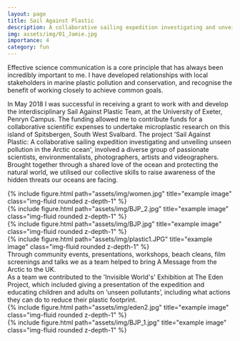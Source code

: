 ```yaml
---
layout: page
title: Sail Against Plastic
description: A collaborative sailing expedition investigating and unveiling invisible pollution in the Arctic ocean
img: assets/img/01_Jamie.jpg
importance: 4
category: fun
---
```

Effective science communication is a core principle that has always been incredibly important to me. I have developed relationships with local stakeholders in marine plastic pollution and conservation, and recognise the benefit of working closely to achieve common goals. 

<p> In May 2018 I was successful in receiving a grant to work with and develop the interdisciplinary Sail Against Plastic Team, at the University of Exeter, Penryn Campus. The funding allowed me to contribute funds for a collaborative scientific expenses to undertake microplastic research on this island of Spitsbergen, South West Svalbard. The project 'Sail Against Plastic: A collaborative sailing expedition investigating and unveiling unseen pollution in the Arctic ocean', involved a diverse  group of passionate scientists, environmentalists, photographers, artists and videographers. Brought together through a shared love of the ocean and protecting the natural world, we utilised our collective skills to raise awareness of the hidden threats our oceans are facing.
<div class="row">
    <div class="col-sm mt-3 mt-md-0">
        {% include figure.html path="assets/img/women.jpg" title="example image" class="img-fluid rounded z-depth-1" %}
    </div>
    <div class="col-sm mt-3 mt-md-0">
        {% include figure.html path="assets/img/BJP_2.jpg" title="example image" class="img-fluid rounded z-depth-1" %}
    </div>
    <div class="col-sm mt-3 mt-md-0">
        {% include figure.html path="assets/img/BJP.jpg" title="example image" class="img-fluid rounded z-depth-1" %}
    </div>
</div>
<div class="caption">

</div>
<div class="row">
    <div class="col-sm mt-3 mt-md-0">
        {% include figure.html path="assets/img/plastic1.JPG" title="example image" class="img-fluid rounded z-depth-1" %}
    </div>
</div>
<div class="caption">
 Through community events, presentations, workshops, beach cleans, film screenings and talks we as a team helped to bring A Message from the Arctic to the UK. 
</div>
As a team we contributed to the 'Invisible World's' Exhibition at The Eden Project, which included giving a presentation of the expedition and educating children and adults on ‘unseen pollutants’, including what actions they can do to reduce their plastic footprint.

<div class="row justify-content-sm-center">
    <div class="col-sm-8 mt-3 mt-md-0">
        {% include figure.html path="assets/img/eden2.jpg" title="example image" class="img-fluid rounded z-depth-1" %}
    </div>
    <div class="col-sm-4 mt-3 mt-md-0">
        {% include figure.html path="assets/img/BJP_1.jpg" title="example image" class="img-fluid rounded z-depth-1" %}
    </div>
</div>
<div class="caption">
    
</div>


